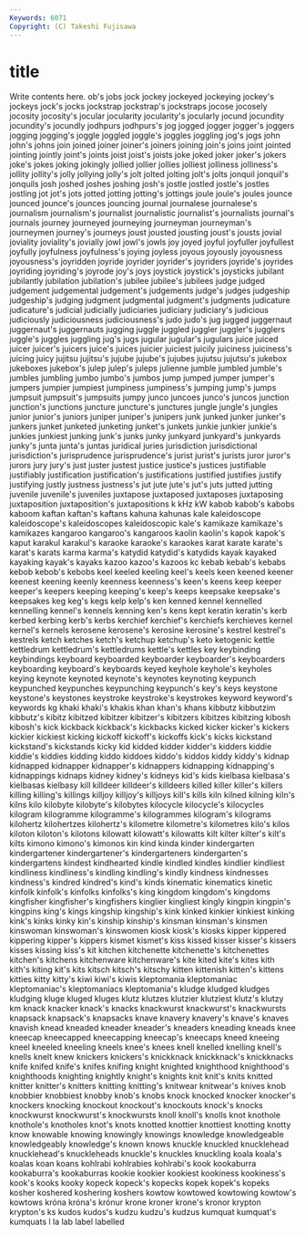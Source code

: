 ```yaml
---
Keywords: 6071 
Copyright: (C) Takeshi Fujisawa
---
```


# title

Write contents here.
ob's jobs jock jockey jockeyed jockeying jockey's jockeys jock's
jocks jockstrap jockstrap's jockstraps jocose jocosely jocosity jocosity's jocular jocularity
jocularity's jocularly jocund jocundity jocundity's jocundly jodhpurs jodhpurs's jog jogged
jogger jogger's joggers jogging jogging's joggle joggled joggle's joggles joggling
jog's jogs john john's johns join joined joiner joiner's joiners
joining join's joins joint jointed jointing jointly joint's joints joist
joist's joists joke joked joker joker's jokers joke's jokes joking
jokingly jollied jollier jollies jolliest jolliness jolliness's jollity jollity's jolly
jollying jolly's jolt jolted jolting jolt's jolts jonquil jonquil's jonquils
josh joshed joshes joshing josh's jostle jostled jostle's jostles jostling
jot jot's jots jotted jotting jotting's jottings joule joule's joules
jounce jounced jounce's jounces jouncing journal journalese journalese's journalism journalism's
journalist journalistic journalist's journalists journal's journals journey journeyed journeying journeyman
journeyman's journeymen journey's journeys joust jousted jousting joust's jousts jovial
joviality joviality's jovially jowl jowl's jowls joy joyed joyful joyfuller
joyfullest joyfully joyfulness joyfulness's joying joyless joyous joyously joyousness joyousness's
joyridden joyride joyrider joyrider's joyriders joyride's joyrides joyriding joyriding's joyrode
joy's joys joystick joystick's joysticks jubilant jubilantly jubilation jubilation's jubilee
jubilee's jubilees judge judged judgement judgemental judgement's judgements judge's judges
judgeship judgeship's judging judgment judgmental judgment's judgments judicature judicature's judicial
judicially judiciaries judiciary judiciary's judicious judiciously judiciousness judiciousness's judo judo's
jug jugged juggernaut juggernaut's juggernauts jugging juggle juggled juggler juggler's
jugglers juggle's juggles juggling jug's jugs jugular jugular's jugulars juice
juiced juicer juicer's juicers juice's juices juicier juiciest juicily juiciness
juiciness's juicing juicy jujitsu jujitsu's jujube jujube's jujubes jujutsu jujutsu's
jukebox jukeboxes jukebox's julep julep's juleps julienne jumble jumbled jumble's
jumbles jumbling jumbo jumbo's jumbos jump jumped jumper jumper's jumpers
jumpier jumpiest jumpiness jumpiness's jumping jump's jumps jumpsuit jumpsuit's jumpsuits
jumpy junco juncoes junco's juncos junction junction's junctions juncture juncture's
junctures jungle jungle's jungles junior junior's juniors juniper juniper's junipers
junk junked junker junker's junkers junket junketed junketing junket's junkets
junkie junkier junkie's junkies junkiest junking junk's junks junky junkyard
junkyard's junkyards junky's junta junta's juntas juridical juries jurisdiction jurisdictional
jurisdiction's jurisprudence jurisprudence's jurist jurist's jurists juror juror's jurors jury
jury's just juster justest justice justice's justices justifiable justifiably justification
justification's justifications justified justifies justify justifying justly justness justness's jut
jute jute's jut's juts jutted jutting juvenile juvenile's juveniles juxtapose
juxtaposed juxtaposes juxtaposing juxtaposition juxtaposition's juxtapositions k kHz kW kabob
kabob's kabobs kaboom kaftan kaftan's kaftans kahuna kahunas kale kaleidoscope
kaleidoscope's kaleidoscopes kaleidoscopic kale's kamikaze kamikaze's kamikazes kangaroo kangaroo's kangaroos
kaolin kaolin's kapok kapok's kaput karakul karakul's karaoke karaoke's karaokes
karat karate karate's karat's karats karma karma's katydid katydid's katydids
kayak kayaked kayaking kayak's kayaks kazoo kazoo's kazoos kc kebab
kebab's kebabs kebob kebob's kebobs keel keeled keeling keel's keels
keen keened keener keenest keening keenly keenness keenness's keen's keens
keep keeper keeper's keepers keeping keeping's keep's keeps keepsake keepsake's
keepsakes keg keg's kegs kelp kelp's ken kenned kennel kennelled
kennelling kennel's kennels kenning ken's kens kept keratin keratin's kerb
kerbed kerbing kerb's kerbs kerchief kerchief's kerchiefs kerchieves kernel kernel's
kernels kerosene kerosene's kerosine kerosine's kestrel kestrel's kestrels ketch ketches
ketch's ketchup ketchup's keto ketogenic kettle kettledrum kettledrum's kettledrums kettle's
kettles key keybinding keybindings keyboard keyboarded keyboarder keyboarder's keyboarders keyboarding
keyboard's keyboards keyed keyhole keyhole's keyholes keying keynote keynoted keynote's
keynotes keynoting keypunch keypunched keypunches keypunching keypunch's key's keys keystone
keystone's keystones keystroke keystroke's keystrokes keyword keyword's keywords kg khaki
khaki's khakis khan khan's khans kibbutz kibbutzim kibbutz's kibitz kibitzed
kibitzer kibitzer's kibitzers kibitzes kibitzing kibosh kibosh's kick kickback kickback's
kickbacks kicked kicker kicker's kickers kickier kickiest kicking kickoff kickoff's
kickoffs kick's kicks kickstand kickstand's kickstands kicky kid kidded kidder
kidder's kidders kiddie kiddie's kiddies kidding kiddo kiddoes kiddo's kiddos
kiddy kiddy's kidnap kidnapped kidnapper kidnapper's kidnappers kidnapping kidnapping's kidnappings
kidnaps kidney kidney's kidneys kid's kids kielbasa kielbasa's kielbasas kielbasy
kill killdeer killdeer's killdeers killed killer killer's killers killing killing's
killings killjoy killjoy's killjoys kill's kills kiln kilned kilning kiln's
kilns kilo kilobyte kilobyte's kilobytes kilocycle kilocycle's kilocycles kilogram kilogramme
kilogramme's kilogrammes kilogram's kilograms kilohertz kilohertzes kilohertz's kilometre kilometre's kilometres
kilo's kilos kiloton kiloton's kilotons kilowatt kilowatt's kilowatts kilt kilter
kilter's kilt's kilts kimono kimono's kimonos kin kind kinda kinder
kindergarten kindergartener kindergartener's kindergarteners kindergarten's kindergartens kindest kindhearted kindle kindled
kindles kindlier kindliest kindliness kindliness's kindling kindling's kindly kindness kindnesses
kindness's kindred kindred's kind's kinds kinematic kinematics kinetic kinfolk kinfolk's
kinfolks kinfolks's king kingdom kingdom's kingdoms kingfisher kingfisher's kingfishers kinglier
kingliest kingly kingpin kingpin's kingpins king's kings kingship kingship's kink
kinked kinkier kinkiest kinking kink's kinks kinky kin's kinship kinship's
kinsman kinsman's kinsmen kinswoman kinswoman's kinswomen kiosk kiosk's kiosks kipper
kippered kippering kipper's kippers kismet kismet's kiss kissed kisser kisser's
kissers kisses kissing kiss's kit kitchen kitchenette kitchenette's kitchenettes kitchen's
kitchens kitchenware kitchenware's kite kited kite's kites kith kith's kiting
kit's kits kitsch kitsch's kitschy kitten kittenish kitten's kittens kitties
kitty kitty's kiwi kiwi's kiwis kleptomania kleptomaniac kleptomaniac's kleptomaniacs kleptomania's
kludge kludged kludges kludging kluge kluged kluges klutz klutzes klutzier
klutziest klutz's klutzy km knack knacker knack's knacks knackwurst knackwurst's
knackwursts knapsack knapsack's knapsacks knave knavery knavery's knave's knaves knavish
knead kneaded kneader kneader's kneaders kneading kneads knee kneecap kneecapped
kneecapping kneecap's kneecaps kneed kneeing kneel kneeled kneeling kneels knee's
knees knell knelled knelling knell's knells knelt knew knickers knickers's
knickknack knickknack's knickknacks knife knifed knife's knifes knifing knight knighted
knighthood knighthood's knighthoods knighting knightly knight's knights knit knit's knits
knitted knitter knitter's knitters knitting knitting's knitwear knitwear's knives knob
knobbier knobbiest knobby knob's knobs knock knocked knocker knocker's knockers
knocking knockout knockout's knockouts knock's knocks knockwurst knockwurst's knockwursts knoll
knoll's knolls knot knothole knothole's knotholes knot's knots knotted knottier
knottiest knotting knotty know knowable knowing knowingly knowings knowledge knowledgeable
knowledgeably knowledge's known knows knuckle knuckled knucklehead knucklehead's knuckleheads knuckle's
knuckles knuckling koala koala's koalas koan koans kohlrabi kohlrabies kohlrabi's
kook kookaburra kookaburra's kookaburras kookie kookier kookiest kookiness kookiness's kook's
kooks kooky kopeck kopeck's kopecks kopek kopek's kopeks kosher koshered
koshering koshers kowtow kowtowed kowtowing kowtow's kowtows króna króna's krónur
krone kroner krone's kronor krypton krypton's ks kudos kudos's kudzu
kudzu's kudzus kumquat kumquat's kumquats l la lab label labelled
